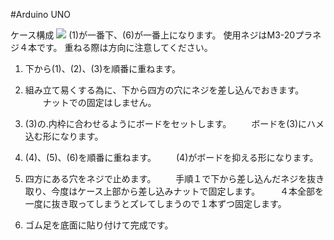 #Arduino UNO

ケース構成
![](..img/1100_case/manual/arduino_uno_m20160112.png)
(1)が一番下、(6)が一番上になります。
使用ネジはM3-20プラネジ４本です。
重ねる際は方向に注意してください。

1.  下から(1)、(2)、(3)を順番に重ねます。<br>
2.  組み立て易くする為に、下から四方の穴にネジを差し込んでおきます。
　　ナットでの固定はしません。

2.  (3)の.内枠に合わせるようにボードをセットします。
　　ボードを(3)にハメ込む形になります。

3.  (4)、(5)、(6)を順番に重ねます。
　　(4)がボードを抑える形になります。

4.  四方にある穴をネジで止めます。
　　手順１で下から差し込んだネジを抜き取り、今度はケース上部から差し込みナットで固定します。
　　４本全部を一度に抜き取ってしまうとズレてしまうので１本ずつ固定します。

5.  ゴム足を底面に貼り付けて完成です。